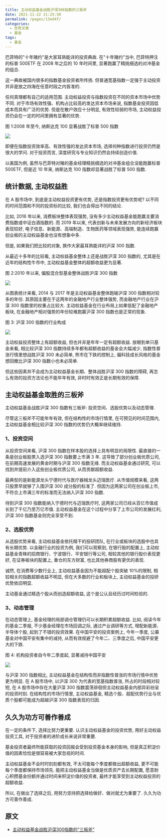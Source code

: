 ```yaml
---
title: 主动权益基金战胜沪深300指数的三板斧
date: 2021-11-22 21:25:50
permalink: /pages/13ed4f/
categories:
  - 优秀文章
  - 基金
tags:
  - 基金
---
```


巴菲特的"十年赌约"是大家耳熟能详的投资典故. 在"十年赌约"当中, 巴菲特押注的标普 500ETF 在 2008 年之后的 10 年时间里, 显著跑赢了精挑细选的对冲基金的组合.

这一典故被国内很多的指数基金投资者所传扬. 但普通宽基指数一定强于主动投资并非是放之四海在任意时段之内皆准的.

任何真理都有自己的适用范围. 主动权益投资与指数投资在不同的资本市场中优势不同. 对于市场有效性强、机构占比较高的发达资本市场来说, 指数基金投资因低成本而具有广泛的优势. 但是在散户效应十分明显, 有效性较弱的市场, 主动权益投资仍会在一定的时间里拥有显著的优势.

图 1:2008 年至今, 纳斯达克 100 显著战胜了标普 500 指数

![](../../.vuepress/public/img/article/106.jpg)

即便在指数投资效率高、有效性强的发达资本市场, 选择何种指数进行投资仍然是很大的学问. 对于投资而言, 深度研究与专业知识仍然会持续创造价值.

以美国为例, 虽然与巴菲特对赌的基金经理精挑细选的对冲基金组合没能跑赢标普 500ETF, 但是近 10 年来, 纳斯达克 100 指数却显著战胜了标普 500 指数.

## 统计数据, 主动权益胜

在 A 股市场中, 到底是主动权益投资更有优势, 还是指数投资更有优势呢? 以不同的时间范围和不同的投资标的比较, 我们也会得出不同的结论.

比如, 2016 年以来, 消费板块整体表现强势, 没有多少主动权益基金能跑赢主要消费指数或中证白酒指数的. 而 2019 年以来, 代表创新与未来发展方向的新经济板块表现较好, 电子信息、新能源、高端制造、生物医药等领域表现强势, 能连续跑赢创业板的主动权益基金也没有想象中多.

但是, 如果我们把比较的对象, 换作大家最耳熟能详的沪深 300 指数.

从最近十多年的比较看, 主动权益基金整体上还是战胜沪深 300 指数的, 尤其是在近年的结构性牛市中, 主动权益基金整体的超额收益更为显著.

图 2:2010 年以来, 偏股混合型基金整体战胜沪深 300 指数

![](../../.vuepress/public/img/article/107.jpg)

从图表统计来看, 2014 与 2017 年是主动权益基金整体跑输沪深 300 指数相对较多的年份. 其原因主要在于这两年的金融地产行业整体强势, 而金融地产行业在沪深 300 指数里的权重占比较大. 主动权益基金在行业布局上如果低配了金融地产板块, 在金融地产相对强势的年份较难跑赢沪深 300 指数也是正常的现象.

图 3: 沪深 300 指数的行业构成

![](../../.vuepress/public/img/article/108.jpg)

主动权益投资整体上有超额收益, 但也并非是年年一定有超额收益. 放眼到单只基金来看, 相比较沪深 300 指数持续多年都有超额收益的基金会大幅减少, 指数性普涨行情里想战胜沪深 300 未必简单, 熊市在下跌的控制上, 偏科技成长风格的基金想回撤比沪深 300 指数小也未必简单.

但这些因素并不会成为主动权益基金长期、整体战胜沪深 300 指数的障碍, 再怎么有效的投资方法论也不能年年有效, 非时时有效正是长期有效的保障.

## 主动权益基金取胜的三板斧

主动权益基金战胜沪深 300 指数有三板斧: 投资空间、选股优势以及动态管理.

尽管这三板斧不可能年年有效, 但在结构性的市场行情里, 在可预见的时间范围内, 主动权益基金相比较沪深 300 指数的优势仍大概率继续维持.

### 1、投资空间

从投资空间来看, 沪深 300 指数在样本股的选择上具有明显的局限性. 最直接的一条是创业板股票入选沪深 300 指数要上市满 3 年. 这导致了部分创业板优质公司, 在前期高速发展的黄金时期与沪深 300 指数无缘. 而主动权益基金通过研究, 可以找到并提前介入这些创业板优质公司, 从而贡献超额收益.

最典型的是新能源龙头宁德时代与医疗器械龙头迈瑞医疗. 从市值规模来看, 这两只股票早就够了入围沪深 300 成分股的标准了. 但因为这两家公司在创业板上市, 不符合上市满三年的标准而无法纳入沪深 300 指数.

待到沪深 300 指数能纳入宁德时代与迈瑞医疗时, 这两家公司已经从百亿市值成长到了千亿乃至万亿市值. 主动权益基金在这个过程中分享了上市公司的发展红利, 沪深 300 指数基金则完全享受不到.

### 2、选股优势

从选股优势来看, 主动权益基金依托精干的投研团队, 在行业或板块的选股中也具有长期优势. 以金融行业的投资为例, 我们可以观察到, 在银行股的配置上, 主动权益基金青睐的招商银行、宁波银行、平安银行等公司, 相较其他的银行股价表现更好, 在证券板块的配置上, 重仓的东方财富, 也比其他券商股有更优的表现.

诚然, 在消费等少数行业上, 主动权益基金因为不能超配个股突破 10%的限制, 相较相关的指数超额收益不明显, 但在大多数的行业和板块上, 主动权益基金的投研优势依旧明显.

主动基金通过精选个股从而创造超额收益, 这个是公认且经历过时间检验的.

### 3、动态管理

在动态管理上, 基金经理的局部调仓管理仍可以长期积累超额收益. 比如, 阅读今年的基金二季报, 不少基金经理在市场回调之际, 通过产业调研等方式, 增配新能源、半导体个股, 起到了不错的投资效果. 在中国平安的投资案例上, 今年一季度, 公募基金对中国平安有集中的减持, 从而有效规避了今年二、三季度之后, 中国平安更大的下跌.

图 4: 机构投资者自今年二季度起, 显著减持中国平安

![](../../.vuepress/public/img/article/109.jpg)

与沪深 300 指数相比, 主动权益基金在结构性而非指数性普涨的市场行情中优势更为明显. 在 A 股市场中, 以沪深 300 为代表的宽基指数普涨, 所占的时段相对较短, 在 A 股市场中存在大量沪深 300 指数震荡徘徊但主动权益基金内部异彩纷呈的投资时刻. 在结构性的市场行情里, 主动权益基金, 精选个股、超配优势行业与优质个股都可能成为超越沪深 300 指数表现的归因.

## 久久为功方可善作善成

在一定的条件下, 选择比努力更重要. 认识主动权益基金的投资优势, 用好主动权益投资工具, 对于投资者的进阶成长来说非常重要.

基金投资者最终所能获取的投资回报会受到投资基金本身的影响, 但是真正积淀价值的因素恰恰是很容易被大家忽视的时间.

主动权益基金不会时时刻刻都有效, 不太可能每个季度都做出超额收益, 更不可能每个季度都保持市场领先. 能把主动权益基金当做是优质资产去长期配置, 愿意耐心积攒基金份额并通过时间来积淀价值的投资者, 最终才能享受到主动权益投资的超额收益.

所以, 在做出了选择之后, 用努力坚持把选择给做好、做对就尤为重要了. 久久为功方可善作善成.

## 原文

- [主动权益基金战胜沪深300指数的“三板斧”](https://mp.weixin.qq.com/s/RTswpbcCKT0jy8wV5KZqsg)
